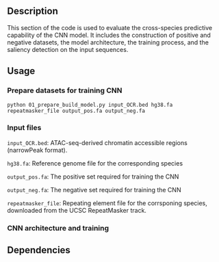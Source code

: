 ## **Description**
This section of the code is used to evaluate the cross-species predictive capability of the CNN model. It includes the construction of positive and negative datasets, the model architecture, the training process, and the saliency detection on the input sequences.

## **Usage**
### **Prepare datasets for training CNN**
`python 01_prepare_build_model.py input_OCR.bed hg38.fa repeatmasker_file output_pos.fa output_neg.fa`
### **Input files**
`input_OCR.bed`: ATAC-seq-derived chromatin accessible regions (narrowPeak format).

`hg38.fa`: Reference genome file for the corresponding species

`output_pos.fa`: The positive set required for training the CNN

`output_neg.fa`: The negative set required for training the CNN

`repeatmasker_file`: Repeating element file for the corrsponing species, downloaded from the UCSC RepeatMasker track.

### **CNN architecture and training**



## **Dependencies**
